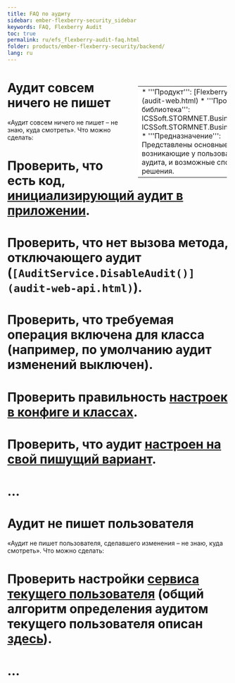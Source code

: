 ```yaml
---
title: FAQ по аудиту
sidebar: ember-flexberry-security_sidebar
keywords: FAQ, Flexberry Audit
toc: true
permalink: ru/efs_flexberry-audit-faq.html
folder: products/ember-flexberry-security/backend/
lang: ru
---
```


<div style="margin:5px; padding-left:28px; float:right; width:40%; outline:1px solid white;">
<br>
<table border="0" width="100%" bgcolor="#6495ED">
<tbody><tr><td bgcolor="#FFFFFF">
* '''Продукт''': [Flexberry Audit](audit-web.html)
* '''Программная библиотека''': ICSSoft.STORMNET.Business.dll, ICSSoft.STORMNET.Business.Audit.dll
* '''Предназначение''': Представлены основные вопросы, возникающие у пользователей аудита, и возможные способы их решения.
</td>
</tr></tbody></table></a>
</div>

# Аудит совсем ничего не пишет
«Аудит совсем ничего не пишет – не знаю, куда смотреть». Что можно сделать:
# Проверить, что есть код, [инициализирующий аудит в приложении](audit-setter.html).
# Проверить, что нет вызова метода, отключающего аудит (`[AuditService.DisableAudit()](audit-web-api.html)`).
# Проверить, что требуемая операция включена для класса (например, по умолчанию аудит изменений выключен).
# Проверить правильность [настроек в конфиге и классах](keep-and-use-audit-settings.html).
# Проверить, что аудит [настроен на свой пишущий вариант](i-audit.html).
# …

# Аудит не пишет пользователя
«Аудит не пишет пользователя, сделавшего изменения – не знаю, куда смотреть». Что можно сделать:
# Проверить настройки [сервиса текущего пользователя](current-user-service.html) (общий алгоритм определения аудитом текущего пользователя описан [здесь](not-stored-properties-and-audit.html)).
# …
